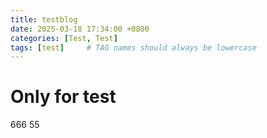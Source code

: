 ```yaml
---
title: testblog
date: 2025-03-18 17:34:00 +0800
categories: [Test, Test]
tags: [test]     # TAG names should always be lowercase
---
```


# Only for test
666
55

